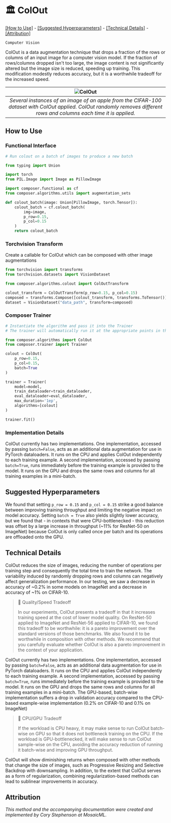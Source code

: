 # 🏛️ ColOut

[\[How to Use\]](#how-to-use) - [\[Suggested Hyperparameters\]](#suggested-hyperparameters) - [\[Technical Details\]](#technical-details) - [\[Attribution\]](#attribution)

`Computer Vision`

ColOut is a data augmentation technique that drops a fraction of the rows or columns of an input image for a computer vision model.
If the fraction of rows/columns dropped isn't too large, the image content is not significantly altered but the image size is reduced, speeding up training.
This modification modestly reduces accuracy, but it is a worthwhile tradeoff for the increased speed.

| ![ColOut](https://storage.googleapis.com/docs.mosaicml.com/images/methods/col_out.png) |
|:--:
|*Several instances of an image of an apple from the CIFAR-100 dataset with ColOut applied. ColOut randomly removes different rows and columns each time it is applied.*|

## How to Use

### Functional Interface

```python
# Run colout on a batch of images to produce a new batch

from typing import Union

import torch
from PIL.Image import Image as PillowImage

import composer.functional as cf
from composer.algorithms.utils import augmentation_sets

def colout_batch(image: Union[PillowImage, torch.Tensor]):
    colout_batch = cf.colout_batch(
        img=image,
        p_row=0.15,
        p_col=0.15
    )
    return colout_batch
```

###  Torchvision Transform

Create a callable for ColOut which can be composed with other image augmentations

```python
from torchvision import transforms
from torchvision.datasets import VisionDataset

from composer.algorithms.colout import ColOutTransform

colout_transform = ColOutTransform(p_row=0.15, p_col=0.15)
composed = transforms.Compose([colout_transform, transforms.ToTensor()])
dataset = VisionDataset("data_path", transform=composed)
```

### Composer Trainer

<!--pytest.mark.gpu-->
<!--
```python
from torch.utils.data import DataLoader
from tests.common import RandomClassificationDataset, SimpleModel

model = SimpleModel()
train_dataloader = DataLoader(RandomClassificationDataset())
eval_dataloader = DataLoader(RandomClassificationDataset())
```
-->
<!--pytest-codeblocks:cont-->
```python
# Instantiate the algorithm and pass it into the Trainer
# The trainer will automatically run it at the appropriate points in the training loop

from composer.algorithms import ColOut
from composer.trainer import Trainer

colout = ColOut(
    p_row=0.15,
    p_col=0.15,
    batch=True
)

trainer = Trainer(
    model=model,
    train_dataloader=train_dataloader,
    eval_dataloader=eval_dataloader,
    max_duration='1ep',
    algorithms=[colout]
)

trainer.fit()
```

### Implementation Details

ColOut currently has two implementations.
One implementation, accessed by passing `batch=False`, acts as an additional data augmentation for use in PyTorch dataloaders. It runs on the CPU and applies ColOut independently to each training example.
A second implementation, accessed by passing `batch=True`, runs immediately before the training example is provided to the model. It runs on the GPU and drops the same rows and columns for all training examples in a mini-batch.

## Suggested Hyperparameters

We found that setting `p_row = 0.15` and `p_col = 0.15` strike a good balance between improving training throughput and limiting the negative impact on model accuracy. Setting `batch = True` also yields slightly lower accuracy, but we found that - in contexts that were CPU-bottlenecked - this reduction was offset by a large increase in throughput (~11% for ResNet-50 on ImageNet) because ColOut is only called once per batch and its operations are offloaded onto the GPU.

## Technical Details

ColOut reduces the size of images, reducing the number of operations per training step and consequently the total time to train the network.
The variability induced by randomly dropping rows and columns can negatively affect generalization performance. In our testing, we saw a decrease in accuracy of ~0.2% in some models on ImageNet and a decrease in accuracy of ~1% on CIFAR-10.

> 🚧 Quality/Speed Tradeoff
>
> In our experiments, ColOut presents a tradeoff in that it increases training speed at the cost of lower model quality.
> On ResNet-50 applied to ImageNet and ResNet-56 applied to CIFAR-10, we found this tradeoff to be worthwhile: it is a pareto improvement over the standard versions of those benchmarks.
> We also found it to be worthwhile in composition with other methods.
> We recommend that you carefully evaluate whether ColOut is also a pareto improvement in the context of your application.

ColOut currently has two implementations.
One implementation, accessed by passing `batch=False`, acts as an additional data augmentation for use in PyTorch dataloaders. It runs on the CPU and applies ColOut independently to each training example.
A second implementation, accessed by passing `batch=True`, runs immediately before the training example is provided to the model. It runs on the GPU and drops the same rows and columns for all training examples in a mini-batch.
The GPU-based, batch-wise implementation suffers a drop in validation accuracy compared to the CPU-based example-wise implementation (0.2% on CIFAR-10 and 0.1% on ImageNet)

> 🚧 CPU/GPU Tradeoff
>
> If the workload is CPU heavy, it may make sense to run ColOut batch-wise on GPU so that it does not bottleneck training on the CPU. If the workload is GPU-bottlenecked, it will make sense to run ColOut sample-wise on the CPU, avoiding the accuracy reduction of running it batch-wise and improving GPU throughput.

ColOut will show diminishing returns when composed with other methods that change the size of images, such as Progressive Resizing and Selective Backdrop with downsampling. In addition, to the extent that ColOut serves as a form of regularization, combining regularization-based methods can lead to sublinear improvements in accuracy.

## Attribution


*This method and the accompanying documentation were created and implemented by Cory Stephenson at MosaicML.*
